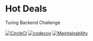 # Hot Deals
Turing Backend Challenge <br /><br />
[![CircleCI](https://circleci.com/gh/ckwagaba/turing-backend-challenge/tree/develop.svg?style=svg)](https://circleci.com/gh/ckwagaba/turing-backend-challenge/tree/develop)
[![codecov](https://codecov.io/gh/ckwagaba/turing-backend-challenge/branch/develop/graph/badge.svg)](https://codecov.io/gh/ckwagaba/turing-backend-challenge)
[![Maintainability](https://api.codeclimate.com/v1/badges/22812a8bc1e0309d0e40/maintainability)](https://codeclimate.com/github/ckwagaba/turing-backend-challenge/maintainability)